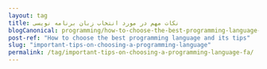 ```yaml
---
layout: tag
title: نکات مهم در مورد انتخاب زبان برنامه نویسی
blogCanonical: programming/how-to-choose-the-best-programming-language-and-its-tips-fa/
post-ref: "How to choose the best programming language and its tips"
slug: "important-tips-on-choosing-a-programming-language"
permalink: /tag/important-tips-on-choosing-a-programming-language-fa/
---
```

